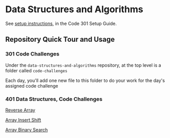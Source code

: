 # Data Structures and Algorithms

See [setup instructions](https://codefellows.github.io/setup-guide/code-301/3-code-challenges), in the Code 301 Setup Guide.

## Repository Quick Tour and Usage

### 301 Code Challenges

Under the `data-structures-and-algorithms` repository, at the top level is a folder called `code-challenges`

Each day, you'll add one new file to this folder to do your work for the day's assigned code challenge

### 401 Data Structures, Code Challenges

[Reverse Array](javascript/code-challenges/reverse-array/README.md)

[Array Insert Shift](javascript/code-challenges/array-insert-shift/README.md)

[Array Binary Search](javascript/code-challenges/array-binary-search/README.md)
